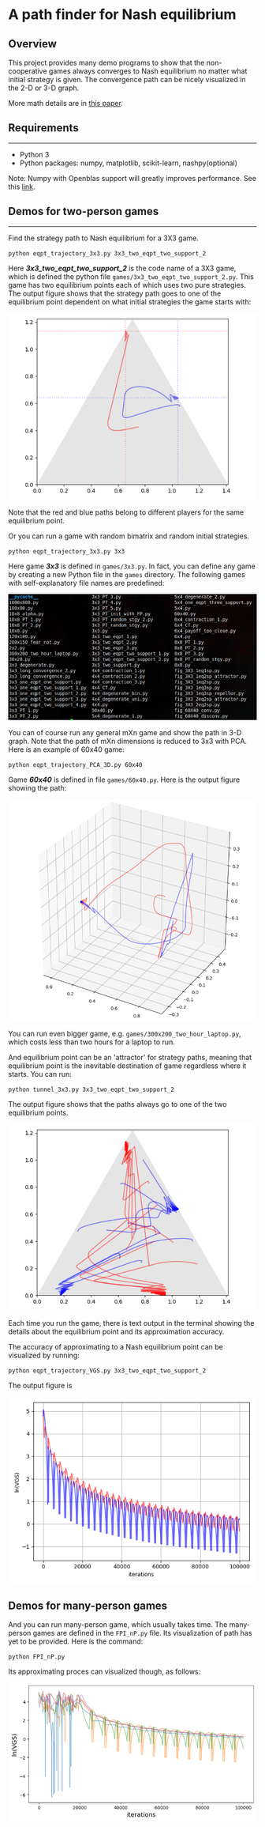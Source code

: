 # A path finder for Nash equilibrium
## Overview
This project provides many demo programs to show that the non-cooperative games always converges to Nash equilibrium no matter what initial strategy is given.
The convergence path can be nicely visualized in the 2-D or 3-D graph.

More math details are in [this paper](https://arxiv.org/abs/1908.09021).

## Requirements
***
* Python 3
* Python packages: numpy, matplotlib, scikit-learn, nashpy(optional)

Note: Numpy with Openblas support will greatly improves performance. See this [link](https://stackoverflow.com/questions/27199822/numpy-dot-is-slow-yet-blas-and-lapack-are-installed-how-to-fix).

## Demos for two-person games
***
Find the strategy path to Nash equilibrium for a 3X3 game.
```
python eqpt_trajectory_3x3.py 3x3_two_eqpt_two_support_2
```
Here ***3x3_two_eqpt_two_support_2*** is the code name of a 3X3 game, which is defined the python file `games/3x3_two_eqpt_two_support_2.py`. This game has two equilibrium points each of which uses two pure strategies.
The output figure shows that the strategy path goes to one of the equilibrium point dependent on what initial strategies the game starts with:

![3x3_two_eqpt_two_support_2](./trajectory_3x3.png)

Note that the red and blue paths belong to different players for the same equilibrium point.

Or you can run a game with random bimatrix and random initial strategies.
```
python eqpt_trajectory_3x3.py 3x3
```
Here game ***3x3*** is defined in `games/3x3.py`. In fact, you can define any game by creating a new Python file in the `games` directory. The following games with self-explanatory file names are predefined:

![games list](./games_list.png)

You can of course run any general mXn game and show the path in 3-D graph. Note that the path of mXn dimensions is reduced to 3x3 with PCA. Here is an example of 60x40 game:
```
python eqpt_trajectory_PCA_3D.py 60x40
```
Game ***60x40*** is defined in file `games/60x40.py`. Here is the output figure showing the path:

![60x40](./trajectory_PCA_3D.png)

You can run even bigger game, e.g. `games/300x200_two_hour_laptop.py`, which costs less than two hours for a laptop to run.

And equilibrium point can be an 'attractor' for strategy paths, meaning that equilibrium point is the inevitable destination of game regardless where it starts. You can run:
```
python tunnel_3x3.py 3x3_two_eqpt_two_support_2
```
The output figure shows that the paths always go to one of the two equilibrium points.

![attractor](./tunnel_3x3.png)

Each time you run the game, there is text output in the terminal showing the details about the equilibrium point and its approximation accuracy.

The accuracy of approximating to a Nash equilibrium point can be visualized by running:
```
python eqpt_trajectory_VGS.py 3x3_two_eqpt_two_support_2
```
The output figure is

![vgs](./trajectory_vgs.png)


## Demos for many-person games
And you can run many-person game, which usually takes time. The many-person games are defined in the `FPI_nP.py` file. Its visualization of path has yet to be provided. Here is the command:
```
python FPI_nP.py
```
Its approximating proces can visualized though, as follows:

![np](./nP.png)
